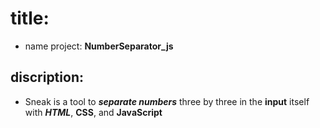 # title:
* name project: **NumberSeparator_js**

## discription: 
 * Sneak is a tool to ***separate numbers*** three by three in the **input** itself with ***HTML***, **CSS**, and **JavaScript**
